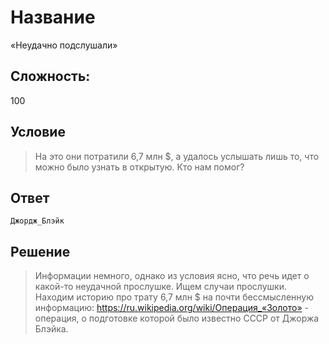 # Название
«Неудачно подслушали»

## Сложность:
100

## Условие
> На это они потратили 6,7 млн $, а удалось услышать лишь то, что можно было узнать в открытую. Кто нам помог?

## Ответ
`Джордж_Блэйк`

## Решение

> Информации немного, однако из условия ясно, что речь идет о какой-то неудачной прослушке. Ищем случаи прослушки. Находим историю про трату 6,7 млн $ на почти бессмысленную информацию:
> https://ru.wikipedia.org/wiki/Операция_«Золото» - операция, о подготовке которой было известно СССР от Джоржа Блэйка.
